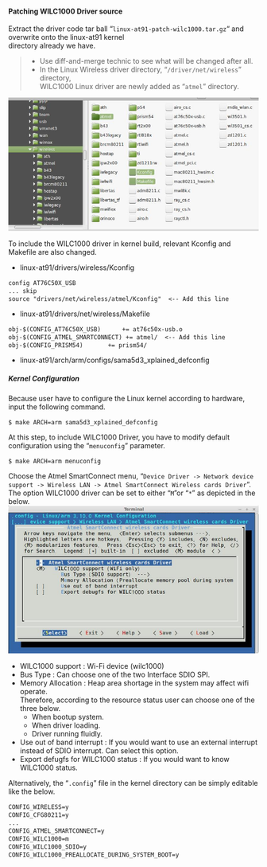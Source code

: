 #### Patching WILC1000 Driver source  
Extract the driver code tar ball “`linux-at91-patch-wilc1000.tar.gz`“ and overwrite onto the linux-at91 kernel  
directory already we have.  
> * Use diff-and-merge technic to see what will be changed after all.  
> * In the Linux Wireless driver directory, “`/driver/net/wireless`” directory,  
>          WILC1000 Linux driver are newly added as “`atmel`” directory. 

![](https://github.com/atmchrispark/Image/blob/master/driver_image.jpg)  

To include the WILC1000 driver in kernel build, relevant Kconfig and Makefile are also changed.  
   * linux-at91/drivers/wireless/Kconfig  
```
config AT76C50X_USB  
... skip  
source "drivers/net/wireless/atmel/Kconfig"  <-- Add this line  
```

   * linux-at91/drivers/net/wireless/Makefile  
```
obj-$(CONFIG_AT76C50X_USB)      += at76c50x-usb.o  
obj-$(CONFIG_ATMEL_SMARTCONNECT) += atmel/  <-- Add this line  
obj-$(CONFIG_PRISM54)		+= prism54/  
```

   * linux-at91/arch/arm/configs/sama5d3_xplained_defconfig  

##### Kernel Configuration
Because user have to configure the Linux kernel according to hardware, input the following command.  

    $ make ARCH=arm sama5d3_xplained_defconfig  
    
At this step, to include WILC1000 Driver, you have to modify default configuration using the “`menuconfig`” parameter.  

    $ make ARCH=arm menuconfig
    
Choose the Atmel SmartConnect menu, “`Device Driver -> Network device support -> Wireless LAN -> Atmel SmartConnect Wireless cards Driver`”. The option WILC1000 driver can be set to either “`M`”or “`*`” as depicted in the below.  
![](https://github.com/atmchrispark/Image/blob/master/kernel_smartconnect.jpg)  

   * WILC1000 support  : Wi-Fi device (wilc1000)  
   * Bus Type          : Can choose one of the two Interface SDIO SPI.  
   * Memory Allocation : Heap area shortage in the system may affect wifi operate.  
Therefore, according to the resource status user can choose one of the three below.  
      * When bootup system.
      * When driver loading.
      * Driver running fluidly.
   * Use out of band interrupt : If you would want to use an external interrupt instead of SDIO interrupt. Can select this option.  
   * Export defugfs for WILC1000 status : If you would want to know WILC1000 status.  

  
Alternatively, the “`.config`” file in the kernel directory can be simply editable like the below.  
```
CONFIG_WIRELESS=y  
CONFIG_CFG80211=y  
...  
CONFIG_ATMEL_SMARTCONNECT=y  
CONFIG_WILC1000=m  
CONFIG_WILC1000_SDIO=y  
CONFIG_WILC1000_PREALLOCATE_DURING_SYSTEM_BOOT=y  
```
